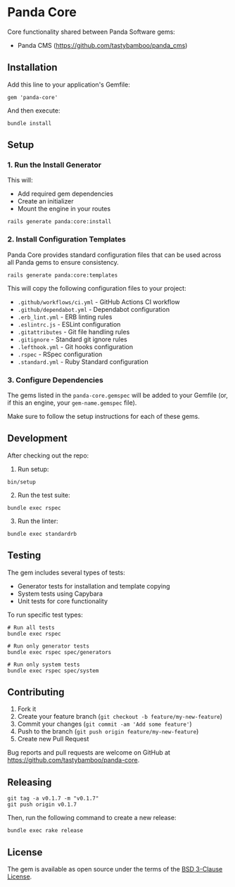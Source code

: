 # Panda Core

Core functionality shared between Panda Software gems:

- Panda CMS (https://github.com/tastybamboo/panda_cms)

## Installation

Add this line to your application's Gemfile:

```
gem 'panda-core'
```

And then execute:

```
bundle install
```

## Setup

### 1. Run the Install Generator

This will:

- Add required gem dependencies
- Create an initializer
- Mount the engine in your routes

```
rails generate panda:core:install
```

### 2. Install Configuration Templates

Panda Core provides standard configuration files that can be used across all Panda gems to ensure consistency.

```
rails generate panda:core:templates
```

This will copy the following configuration files to your project:

- `.github/workflows/ci.yml` - GitHub Actions CI workflow
- `.github/dependabot.yml` - Dependabot configuration
- `.erb_lint.yml` - ERB linting rules
- `.eslintrc.js` - ESLint configuration
- `.gitattributes` - Git file handling rules
- `.gitignore` - Standard git ignore rules
- `.lefthook.yml` - Git hooks configuration
- `.rspec` - RSpec configuration
- `.standard.yml` - Ruby Standard configuration

### 3. Configure Dependencies

The gems listed in the `panda-core.gemspec` will be added to your Gemfile (or, if this an engine, your `gem-name.gemspec` file).

Make sure to follow the setup instructions for each of these gems.

## Development

After checking out the repo:

1. Run setup:

```
bin/setup
```

2. Run the test suite:

```
bundle exec rspec
```

3. Run the linter:

```
bundle exec standardrb
```

## Testing

The gem includes several types of tests:

- Generator tests for installation and template copying
- System tests using Capybara
- Unit tests for core functionality

To run specific test types:

```
# Run all tests
bundle exec rspec
```

```
# Run only generator tests
bundle exec rspec spec/generators
```

```
# Run only system tests
bundle exec rspec spec/system
```

## Contributing

1. Fork it
2. Create your feature branch (`git checkout -b feature/my-new-feature`)
3. Commit your changes (`git commit -am 'Add some feature'`)
4. Push to the branch (`git push origin feature/my-new-feature`)
5. Create new Pull Request

Bug reports and pull requests are welcome on GitHub at https://github.com/tastybamboo/panda-core.

## Releasing

```
git tag -a v0.1.7 -m "v0.1.7"
git push origin v0.1.7
```

Then, run the following command to create a new release:

```
bundle exec rake release
```

## License

The gem is available as open source under the terms of the [BSD 3-Clause License](https://opensource.org/licenses/BSD-3-Clause).
